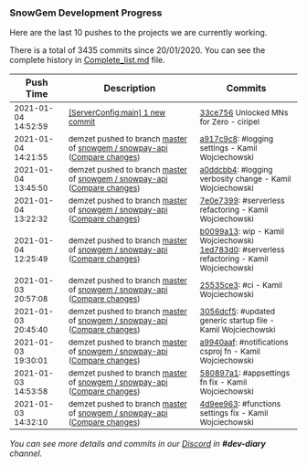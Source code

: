
### SnowGem Development Progress

Here are the last 10 pushes to the projects we are currently working.

There is a total of 3435 commits since 20/01/2020. You can see the complete history in
 [Complete_list.md](Complete_list.md) file.

| Push Time | Description | Commits |
| --- | --- | --- |
| <sub>2021-01-04 14:52:59</sub> | <sub>[[ServerConfig:main] 1 new commit](https://github.com/TENTOfficial/ServerConfig/commit/33ce756ec6de5494b8f5b280a98a50b30210b81b)</sub> | <sub>[33ce756](https://github.com/TENTOfficial/ServerConfig/commit/33ce756ec6de5494b8f5b280a98a50b30210b81b) Unlocked MNs for Zero - ciripel</sub> |
| <sub>2021-01-04 14:21:55</sub> | <sub>demzet pushed to branch [master](https://gitlab.com/snowgem/snowpay-api/commits/master) of [snowgem / snowpay\-api](https://gitlab.com/snowgem/snowpay-api) ([Compare changes](https://gitlab.com/snowgem/snowpay-api/compare/a0ddcbb467331c520b1f969def23606158ce372e...a917c9c8404f5e826d319240ba105ddc67415352))</sub> | <sub>[a917c9c8](https://gitlab.com/snowgem/snowpay-api/-/commit/a917c9c8404f5e826d319240ba105ddc67415352): #logging settings - Kamil Wojciechowski</sub> |
| <sub>2021-01-04 13:45:50</sub> | <sub>demzet pushed to branch [master](https://gitlab.com/snowgem/snowpay-api/commits/master) of [snowgem / snowpay\-api](https://gitlab.com/snowgem/snowpay-api) ([Compare changes](https://gitlab.com/snowgem/snowpay-api/compare/7e0e739916b2f54c03d840f4d97fecf73bf33ab3...a0ddcbb467331c520b1f969def23606158ce372e))</sub> | <sub>[a0ddcbb4](https://gitlab.com/snowgem/snowpay-api/-/commit/a0ddcbb467331c520b1f969def23606158ce372e): #logging verbosity change - Kamil Wojciechowski</sub> |
| <sub>2021-01-04 13:22:32</sub> | <sub>demzet pushed to branch [master](https://gitlab.com/snowgem/snowpay-api/commits/master) of [snowgem / snowpay\-api](https://gitlab.com/snowgem/snowpay-api) ([Compare changes](https://gitlab.com/snowgem/snowpay-api/compare/1ed783d05dfd78abe57bbd5ef1eedfd5dc498018...7e0e739916b2f54c03d840f4d97fecf73bf33ab3))</sub> | <sub>[7e0e7399](https://gitlab.com/snowgem/snowpay-api/-/commit/7e0e739916b2f54c03d840f4d97fecf73bf33ab3): #serverless refactoring - Kamil Wojciechowski</sub> |
| <sub>2021-01-04 12:25:49</sub> | <sub>demzet pushed to branch [master](https://gitlab.com/snowgem/snowpay-api/commits/master) of [snowgem / snowpay\-api](https://gitlab.com/snowgem/snowpay-api) ([Compare changes](https://gitlab.com/snowgem/snowpay-api/compare/25535ce3cb04ebc55880283167d7e74cda109303...1ed783d05dfd78abe57bbd5ef1eedfd5dc498018))</sub> | <sub>[b0099a13](https://gitlab.com/snowgem/snowpay-api/-/commit/b0099a13add468097616fc50431cd98a69fe33d3): wip - Kamil Wojciechowski<br>[1ed783d0](https://gitlab.com/snowgem/snowpay-api/-/commit/1ed783d05dfd78abe57bbd5ef1eedfd5dc498018): #serverless refactoring - Kamil Wojciechowski</sub> |
| <sub>2021-01-03 20:57:08</sub> | <sub>demzet pushed to branch [master](https://gitlab.com/snowgem/snowpay-api/commits/master) of [snowgem / snowpay\-api](https://gitlab.com/snowgem/snowpay-api) ([Compare changes](https://gitlab.com/snowgem/snowpay-api/compare/3056dcf53933fbb910a32bd5bf459ab7d2958024...25535ce3cb04ebc55880283167d7e74cda109303))</sub> | <sub>[25535ce3](https://gitlab.com/snowgem/snowpay-api/-/commit/25535ce3cb04ebc55880283167d7e74cda109303): #ci - Kamil Wojciechowski</sub> |
| <sub>2021-01-03 20:45:40</sub> | <sub>demzet pushed to branch [master](https://gitlab.com/snowgem/snowpay-api/commits/master) of [snowgem / snowpay\-api](https://gitlab.com/snowgem/snowpay-api) ([Compare changes](https://gitlab.com/snowgem/snowpay-api/compare/a9940aafe010509c72ae6e6dffb4dcbf33fd1cfb...3056dcf53933fbb910a32bd5bf459ab7d2958024))</sub> | <sub>[3056dcf5](https://gitlab.com/snowgem/snowpay-api/-/commit/3056dcf53933fbb910a32bd5bf459ab7d2958024): #updated generic startup file - Kamil Wojciechowski</sub> |
| <sub>2021-01-03 19:30:01</sub> | <sub>demzet pushed to branch [master](https://gitlab.com/snowgem/snowpay-api/commits/master) of [snowgem / snowpay\-api](https://gitlab.com/snowgem/snowpay-api) ([Compare changes](https://gitlab.com/snowgem/snowpay-api/compare/580897a13ec876efa14e6ae11983373591082f5f...a9940aafe010509c72ae6e6dffb4dcbf33fd1cfb))</sub> | <sub>[a9940aaf](https://gitlab.com/snowgem/snowpay-api/-/commit/a9940aafe010509c72ae6e6dffb4dcbf33fd1cfb): #notifications csproj fn - Kamil Wojciechowski</sub> |
| <sub>2021-01-03 14:53:58</sub> | <sub>demzet pushed to branch [master](https://gitlab.com/snowgem/snowpay-api/commits/master) of [snowgem / snowpay\-api](https://gitlab.com/snowgem/snowpay-api) ([Compare changes](https://gitlab.com/snowgem/snowpay-api/compare/4d9ee9634cc880abced44521ad0de6fbd3b689ba...580897a13ec876efa14e6ae11983373591082f5f))</sub> | <sub>[580897a1](https://gitlab.com/snowgem/snowpay-api/-/commit/580897a13ec876efa14e6ae11983373591082f5f): #appsettings fn fix - Kamil Wojciechowski</sub> |
| <sub>2021-01-03 14:32:10</sub> | <sub>demzet pushed to branch [master](https://gitlab.com/snowgem/snowpay-api/commits/master) of [snowgem / snowpay\-api](https://gitlab.com/snowgem/snowpay-api) ([Compare changes](https://gitlab.com/snowgem/snowpay-api/compare/e2661186a13dc0e7c63fee41b3f2021a3b5f8592...4d9ee9634cc880abced44521ad0de6fbd3b689ba))</sub> | <sub>[4d9ee963](https://gitlab.com/snowgem/snowpay-api/-/commit/4d9ee9634cc880abced44521ad0de6fbd3b689ba): #functions settings fix - Kamil Wojciechowski</sub> |

_You can see more details and commits in our [Discord](https://discord.gg/zumGnbg) in **#dev-diary** channel._
